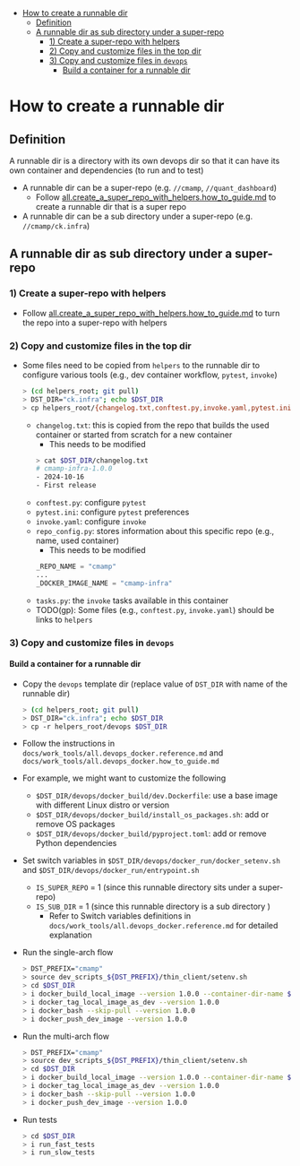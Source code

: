 

<!-- toc -->

- [How to create a runnable dir](#how-to-create-a-runnable-dir)
  * [Definition](#definition)
  * [A runnable dir as sub directory under a super-repo](#a-runnable-dir-as-sub-directory-under-a-super-repo)
    + [1) Create a super-repo with helpers](#1-create-a-super-repo-with-helpers)
    + [2) Copy and customize files in the top dir](#2-copy-and-customize-files-in-the-top-dir)
    + [3) Copy and customize files in `devops`](#3-copy-and-customize-files-in-devops)
      - [Build a container for a runnable dir](#build-a-container-for-a-runnable-dir)

<!-- tocstop -->

# How to create a runnable dir

## Definition

A runnable dir is a directory with its own devops dir so that it can have its
own container and dependencies (to run and to test)

- A runnable dir can be a super-repo (e.g. `//cmamp`, `//quant_dashboard`)
  - Follow
    [all.create_a_super_repo_with_helpers.how_to_guide.md](all.create_a_super_repo_with_helpers.how_to_guide.md)
    to create a runnable dir that is a super repo
- A runnable dir can be a sub directory under a super-repo (e.g.
  `//cmamp/ck.infra`)

## A runnable dir as sub directory under a super-repo

### 1) Create a super-repo with helpers

- Follow
  [all.create_a_super_repo_with_helpers.how_to_guide.md](all.create_a_super_repo_with_helpers.how_to_guide.md)
  to turn the repo into a super-repo with helpers

### 2) Copy and customize files in the top dir

- Some files need to be copied from `helpers` to the runnable dir to configure
  various tools (e.g., dev container workflow, `pytest`, `invoke`)
  ```bash
  > (cd helpers_root; git pull)
  > DST_DIR="ck.infra"; echo $DST_DIR
  > cp helpers_root/{changelog.txt,conftest.py,invoke.yaml,pytest.ini,repo_config.py,tasks.py} $DST_DIR
  ```
  - `changelog.txt`: this is copied from the repo that builds the used container
    or started from scratch for a new container
    - This needs to be modified
    ```bash
    > cat $DST_DIR/changelog.txt
    # cmamp-infra-1.0.0
    - 2024-10-16
    - First release
    ```
  - `conftest.py`: configure `pytest`
  - `pytest.ini`: configure `pytest` preferences
  - `invoke.yaml`: configure `invoke`
  - `repo_config.py`: stores information about this specific repo (e.g., name,
    used container)
    - This needs to be modified
    ```python
    _REPO_NAME = "cmamp"
    ...
    _DOCKER_IMAGE_NAME = "cmamp-infra"
    ```
  - `tasks.py`: the `invoke` tasks available in this container
  - TODO(gp): Some files (e.g., `conftest.py`, `invoke.yaml`) should be links to
    `helpers`

### 3) Copy and customize files in `devops`

#### Build a container for a runnable dir

- Copy the `devops` template dir (replace value of `DST_DIR` with name of the
  runnable dir)
  ```bash
  > (cd helpers_root; git pull)
  > DST_DIR="ck.infra"; echo $DST_DIR
  > cp -r helpers_root/devops $DST_DIR
  ```
- Follow the instructions in `docs/work_tools/all.devops_docker.reference.md`
  and `docs/work_tools/all.devops_docker.how_to_guide.md`
- For example, we might want to customize the following
  - `$DST_DIR/devops/docker_build/dev.Dockerfile`: use a base image with
    different Linux distro or version
  - `$DST_DIR/devops/docker_build/install_os_packages.sh`: add or remove OS
    packages
  - `$DST_DIR/devops/docker_build/pyproject.toml`: add or remove Python
    dependencies

- Set switch variables in `$DST_DIR/devops/docker_run/docker_setenv.sh` and
  `$DST_DIR/devops/docker_run/entrypoint.sh`
  - `IS_SUPER_REPO` = 1 (since this runnable directory sits under a super-repo)
  - `IS_SUB_DIR` = 1 (since this runnable directory is a sub directory )
    - Refer to Switch variables definitions in
      `docs/work_tools/all.devops_docker.reference.md` for detailed explanation

- Run the single-arch flow
  ```bash
  > DST_PREFIX="cmamp"
  > source dev_scripts_${DST_PREFIX}/thin_client/setenv.sh
  > cd $DST_DIR
  > i docker_build_local_image --version 1.0.0 --container-dir-name $DST_DIR
  > i docker_tag_local_image_as_dev --version 1.0.0
  > i docker_bash --skip-pull --version 1.0.0
  > i docker_push_dev_image --version 1.0.0
  ```
- Run the multi-arch flow

  ```bash
  > DST_PREFIX="cmamp"
  > source dev_scripts_${DST_PREFIX}/thin_client/setenv.sh
  > cd $DST_DIR
  > i docker_build_local_image --version 1.0.0 --container-dir-name $DST_DIR --multi-arch "linux/amd64,linux/arm64"
  > i docker_tag_local_image_as_dev --version 1.0.0
  > i docker_bash --skip-pull --version 1.0.0
  > i docker_push_dev_image --version 1.0.0
  ```

- Run tests
  ```bash
  > cd $DST_DIR
  > i run_fast_tests
  > i run_slow_tests
  ```
